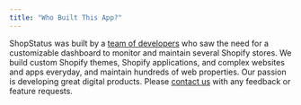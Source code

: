```yaml
---
title: "Who Built This App?"
---
```

ShopStatus was built by a [team of developers](https://bowtie.co) who saw the need for a customizable dashboard to monitor and maintain several Shopify stores. We build custom Shopify themes, Shopify applications, and complex websites and apps everyday, and maintain hundreds of web properties. Our passion is developing great digital products. Please [contact us](#contact) with any feedback or feature requests.
